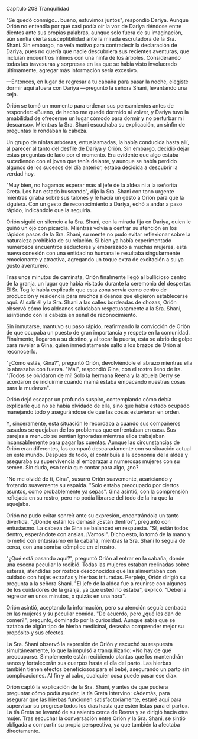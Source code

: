 
Capítulo 208 Tranquilidad

"Se quedó conmigo... bueno, estuvimos juntos", respondió Dariya. Aunque Orión no entendía por qué casi podía oír la voz de Dariya riéndose entre dientes ante sus propias palabras, aunque solo fuera de su imaginación, aún sentía cierta susceptibilidad ante la mirada escrutadora de la Sra. Shaní. Sin embargo, no veía motivo para contradecir la declaración de Dariya, pues no quería que nadie descubriera sus recientes aventuras, que incluían encuentros íntimos con una ninfa de los árboles. Considerando todas las travesuras y sorpresas en las que se había visto involucrado últimamente, agregar más información sería excesivo.

—Entonces, en lugar de regresar a tu cabaña para pasar la noche, elegiste dormir aquí afuera con Dariya —preguntó la señora Shani, levantando una ceja.

Orión se tomó un momento para ordenar sus pensamientos antes de responder: «Bueno, de hecho me quedé dormido al volver, y Dariya tuvo la amabilidad de ofrecerme un lugar cómodo para dormir y no perturbar mi descanso». Mientras la Sra. Shani escuchaba su explicación, un sinfín de preguntas le rondaban la cabeza.

Un grupo de ninfas arbóreas, entusiasmadas, la había conducida hasta allí, al parecer al tanto del desfile de Dariya y Orión. Sin embargo, decidió dejar estas preguntas de lado por el momento. Era evidente que algo estaba sucediendo con el joven que tenía delante, y aunque se había perdido algunos de los sucesos del día anterior, estaba decidida a descubrir la verdad hoy.

"Muy bien, no hagamos esperar más al jefe de la aldea ni a la señorita Greta. Los han estado buscando", dijo la Sra. Shani con tono urgente mientras giraba sobre sus talones y le hacía un gesto a Orión para que la siguiera. Con un gesto de reconocimiento a Dariya, echó a andar a paso rápido, indicándole que la seguiría.

Orión siguió en silencio a la Sra. Shani, con la mirada fija en Dariya, quien le guiñó un ojo con picardía. Mientras volvía a centrar su atención en los rápidos pasos de la Sra. Shani, su mente no pudo evitar reflexionar sobre la naturaleza prohibida de su relación. Si bien ya había experimentado numerosos encuentros seductores y embarazado a muchas mujeres, esta nueva conexión con una entidad no humana le resultaba singularmente emocionante y atractiva, agregando un toque extra de excitación a su ya gusto aventurero.

Tras unos minutos de caminata, Orión finalmente llegó al bullicioso centro de la granja, un lugar que había visitado durante la ceremonia del despertar. El Sr. Tog le había explicado que esta zona servía como centro de producción y residencia para muchos aldeanos que eligieron establecerse aquí. Al salir él y la Sra. Shani a las calles bordeadas de chozas, Orión observó cómo los aldeanos saludaban respetuosamente a la Sra. Shani, asintiendo con la cabeza en señal de reconocimiento.

Sin inmutarse, mantuvo su paso rápido, reafirmando la convicción de Orión de que ocupaba un puesto de gran importancia y respeto en la comunidad. Finalmente, llegaron a su destino, y al tocar la puerta, esta se abrió de golpe para revelar a Gina, quien inmediatamente saltó a los brazos de Orión al reconocerlo.

"¿Cómo estás, Gina?", preguntó Orión, devolviéndole el abrazo mientras ella lo abrazaba con fuerza. "Mal", respondió Gina, con el rostro lleno de ira. "¡Todos se olvidaron de mí! Solo la hermana Reena y la abuela Derry se acordaron de incluirme cuando mamá estaba empacando nuestras cosas para la mudanza".

Orión dejó escapar un profundo suspiro, contemplando cómo debía explicarle que no se había olvidado de ella, sino que había estado ocupado manejando todo y asegurándose de que las cosas estuvieran en orden.

Y, sinceramente, esta situación le recordaba a cuando sus compañeros casados ​​se quejaban de los problemas que enfrentaban en casa. Sus parejas a menudo se sentían ignoradas mientras ellos trabajaban incansablemente para pagar las cuentas. Aunque las circunstancias de Orión eran diferentes, las comparó descaradamente con su situación actual en este mundo. Después de todo, él contribuía a la economía de la aldea y aseguraba su supervivencia al embarazar a numerosas mujeres con su semen. Sin duda, eso tenía que contar para algo, ¿no?

"No me olvidé de ti, Gina", susurró Orión suavemente, acariciando y frotando suavemente su espalda. "Solo estaba preocupado por ciertos asuntos, como probablemente ya sepas". Gina asintió, con la comprensión reflejada en su rostro, pero no podía librarse del todo de la ira que la aquejaba.

Orión no pudo evitar sonreír ante su expresión, encontrándola un tanto divertida. "¿Dónde están los demás? ¿Están dentro?", preguntó con entusiasmo. La cabeza de Gina se balanceó en respuesta. "Sí, están todos dentro, esperándote con ansias. ¡Vamos!". Dicho esto, lo tomó de la mano y lo metió con entusiasmo en la cabaña, mientras la Sra. Shani lo seguía de cerca, con una sonrisa cómplice en el rostro.

"¿Qué está pasando aquí?", preguntó Orión al entrar en la cabaña, donde una escena peculiar lo recibió. Todas las mujeres estaban reclinadas sobre esteras, atendidas por rostros desconocidos que las alimentaban con cuidado con hojas extrañas y hierbas trituradas. Perplejo, Orión dirigió su pregunta a la señora Shani. "El jefe de la aldea fue a reunirse con algunos de los cuidadores de la granja, ya que usted no estaba", explicó. "Debería regresar en unos minutos, o quizás en una hora".

Orión asintió, aceptando la información, pero su atención seguía centrada en las mujeres y su peculiar comida. "De acuerdo, pero ¿qué les dan de comer?", preguntó, dominado por la curiosidad. Aunque sabía que se trataba de algún tipo de hierba medicinal, deseaba comprender mejor su propósito y sus efectos.

La Sra. Shani observó la expresión de Orión y escuchó su respuesta simultáneamente, lo que la impulsó a tranquilizarlo: «No hay de qué preocuparse. Simplemente están recibiendo plantas que los mantendrán sanos y fortalecerán sus cuerpos hasta el día del parto. Las hierbas también tienen efectos beneficiosos para el bebé, asegurando un parto sin complicaciones. Al fin y al cabo, cualquier cosa puede pasar ese día».

Orión captó la explicación de la Sra. Shani, y antes de que pudiera preguntar cómo podía ayudar, la tía Greta intervino: «Además, para asegurar que las hierbas funcionen satisfactoriamente, estaré aquí para supervisar su progreso todos los días hasta que estén listas para el parto». La tía Greta se levantó de su asiento cerca de Reena y se dirigió hacia otra mujer. Tras escuchar la conversación entre Orión y la Sra. Shani, se sintió obligada a compartir su propia perspectiva, ya que también la afectaba directamente.
